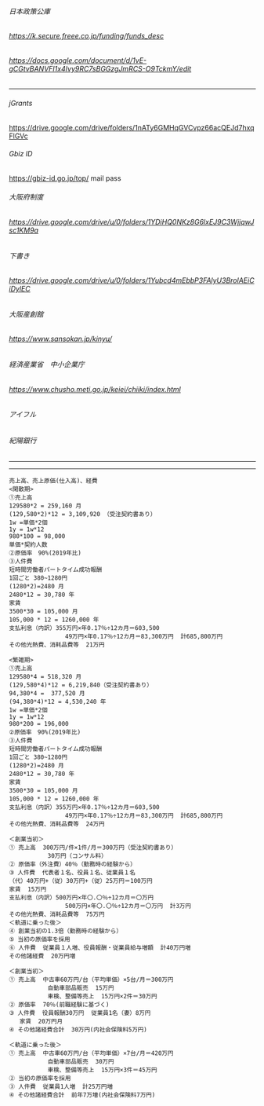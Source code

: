 ###### 日本政策公庫
###### https://k.secure.freee.co.jp/funding/funds_desc
###### https://docs.google.com/document/d/1vE-gCGtvBANVFI1x4Ivy9RC7sBGGzgJmRCS-O9TckmY/edit
---

###### jGrants
https://drive.google.com/drive/folders/1nATy6GMHqGVCvpz66acQEJd7hxqFlGVc

###### Gbiz ID
https://gbiz-id.go.jp/top/
mail
pass




###### 大阪府制度
###### https://drive.google.com/drive/u/0/folders/1YDiHQ0NKz8G6lxEJ9C3WjjqwJsc1KM9a

###### 下書き
###### https://drive.google.com/drive/u/0/folders/1Yubcd4mEbbP3FAlyU3BrolAEiCiDylEC

###### 大阪産創館
###### https://www.sansokan.jp/kinyu/

###### 経済産業省　中小企業庁
###### https://www.chusho.meti.go.jp/keiei/chiiki/index.html


###### アイフル
######

###### 紀陽銀行
######


######
######

######
######


---





---

```
売上高、売上原価(仕入高)、経費
<閑散期>
①売上高 
129580*2 = 259,160 月
(129,580*2)*12 = 3,109,920 （受注契約書あり）
1w =単価*2個
1y = 1w*12
980*100 = 98,000
単価*契約人数
②原価率　90%(2019年比)
➂人件費 
短時間労働者パートタイム成功報酬
1回ごと 380~1280円
(1280*2)=2480 月
2480*12 = 30,780 年
家賃
3500*30 = 105,000 月
105,000 * 12 = 1260,000 年
支払利息（内訳）355万円×年0.17％÷12カ月＝603,500
                49万円×年0.17％÷12カ月＝83,300万円  計685,800万円
その他光熱費、消耗品費等  21万円

<繁雑期>
①売上高 
129580*4 = 518,320 月
(129,580*4)*12 = 6,219,840（受注契約書あり）
94,380*4 =  377,520 月
(94,380*4)*12 = 4,530,240 年
1w =単価*2個
1y = 1w*12
980*200 = 196,000
②原価率　90%(2019年比)
➂人件費 
短時間労働者パートタイム成功報酬
1回ごと 380~1280円
(1280*2)=2480 月
2480*12 = 30,780 年
家賃
3500*30 = 105,000 月
105,000 * 12 = 1260,000 年
支払利息（内訳）355万円×年0.17％÷12カ月＝603,500
                49万円×年0.17％÷12カ月＝83,300万円  計685,800万円
その他光熱費、消耗品費等  24万円

```

```
＜創業当初＞
① 売上高  300万円/件×1件/月＝300万円（受注契約書あり）
           30万円（コンサル料）
② 原価率（外注費）40％（勤務時の経験から）
③ 人件費  代表者１名、役員１名、従業員１名
（代）40万円+（従）30万円+（従）25万円＝100万円
家賃  15万円
支払利息（内訳）500万円×年〇.〇％÷12カ月＝〇万円
                500万円×年〇.〇％÷12カ月＝〇万円  計3万円
その他光熱費、消耗品費等  75万円
＜軌道に乗った後＞
④ 創業当初の1.3倍（勤務時の経験から）
⑤ 当初の原価率を採用
⑥ 人件費  従業員１人増、役員報酬・従業員給与増額  計40万円増
その他諸経費  20万円増
```

```
＜創業当初＞
① 売上高  中古車60万円/台（平均単価）×5台/月＝300万円
           自動車部品販売  15万円
           車検、整備等売上  15万円×2件＝30万円
② 原価率  70％(前職経験に基づく)
③ 人件費  役員報酬30万円  従業員1名（妻）8万円
   家賃  20万円月
④ その他諸経費合計  30万円(内社会保険料5万円)

＜軌道に乗った後＞
① 売上高  中古車60万円/台（平均単価）×7台/月＝420万円
           自動車部品販売  30万円
           車検、整備等売上  15万円×3件＝45万円
② 当初の原価率を採用
③ 人件費  従業員1人増  計25万円増
④ その他諸経費合計  前年7万増(内社会保険料7万円)
```

```
```






